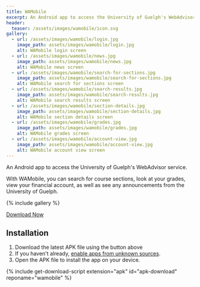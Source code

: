 ```yaml
---
title: WAMobile
excerpt: An Android app to access the University of Guelph's WebAdvisor service.
header:
  teaser: /assets/images/wamobile/icon.svg
gallery:
  - url: /assets/images/wamobile/login.jpg
    image_path: assets/images/wamobile/login.jpg
    alt: WAMobile login screen
  - url: /assets/images/wamobile/news.jpg
    image_path: assets/images/wamobile/news.jpg
    alt: WAMobile news screen
  - url: /assets/images/wamobile/search-for-sections.jpg
    image_path: assets/images/wamobile/search-for-sections.jpg
    alt: WAMobile search for sections screen
  - url: /assets/images/wamobile/search-results.jpg
    image_path: assets/images/wamobile/search-results.jpg
    alt: WAMobile search results screen
  - url: /assets/images/wamobile/section-details.jpg
    image_path: assets/images/wamobile/section-details.jpg
    alt: WAMobile section details screen
  - url: /assets/images/wamobile/grades.jpg
    image_path: assets/images/wamobile/grades.jpg
    alt: WAMobile grades screen
  - url: /assets/images/wamobile/account-view.jpg
    image_path: assets/images/wamobile/account-view.jpg
    alt: WAMobile account view screen
---
```


An Android app to access the University of Guelph's WebAdvisor service.

With WAMobile, you can search for course sections, look at your grades, view your financial account, as well as see any announcements from the University of Guelph.

{% include gallery %}

<div class="download-button">
<a href="https://github.com/ryangwsimmons/WAMobile/releases/latest" class="btn btn--primary" id="apk-download">Download Now</a>
</div>

## Installation
1. Download the latest APK file using the button above
2. If you haven't already, [enable apps from unknown sources](https://www.androidcentral.com/unknown-sources).
3. Open the APK file to install the app on your device.

{% include get-download-script extension="apk" id="apk-download" reponame="wamobile" %}
